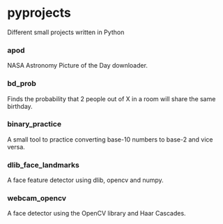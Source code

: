 # pyprojects
Different small projects written in Python

### apod
NASA Astronomy Picture of the Day downloader.

### bd_prob
Finds the probability that 2 people out of X in a room will share the same birthday.

### binary_practice
A small tool to practice converting base-10 numbers to base-2 and vice versa.

### dlib_face_landmarks
A face feature detector using dlib, opencv and numpy.

### webcam_opencv
A face detector using the OpenCV library and Haar Cascades.
